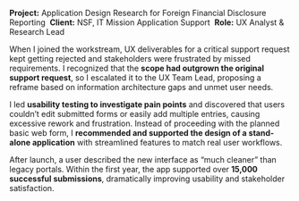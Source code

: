 **Project:** Application Design Research for Foreign Financial Disclosure Reporting 
**Client:** NSF, IT Mission Application Support 
**Role:** UX Analyst & Research Lead

When I joined the workstream, UX deliverables for a critical support request kept getting rejected and stakeholders were frustrated by missed requirements. I recognized that the **scope had outgrown the original support request**, so I escalated it to the UX Team Lead, proposing a reframe based on information architecture gaps and unmet user needs.

I led **usability testing to investigate pain points** and discovered that users couldn’t edit submitted forms or easily add multiple entries, causing excessive rework and frustration. Instead of proceeding with the planned basic web form, I **recommended and supported the design of a stand-alone application** with streamlined features to match real user workflows.

After launch, a user described the new interface as “much cleaner” than legacy portals. Within the first year, the app supported over **15,000 successful submissions**, dramatically improving usability and stakeholder satisfaction.
